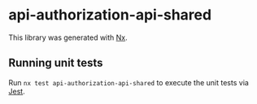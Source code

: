 # api-authorization-api-shared

This library was generated with [Nx](https://nx.dev).

## Running unit tests

Run `nx test api-authorization-api-shared` to execute the unit tests via [Jest](https://jestjs.io).
